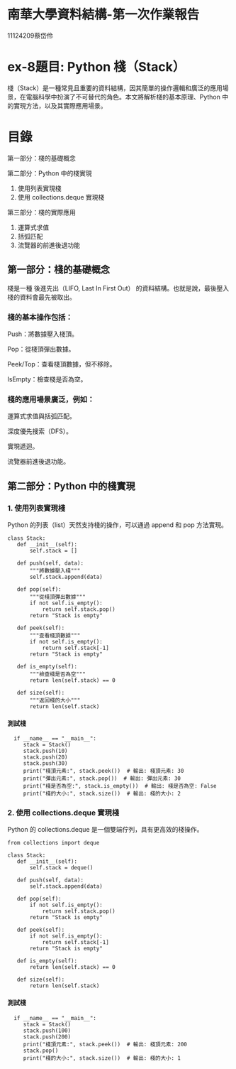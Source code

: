 # 南華大學資料結構-第一次作業報告
11124209蔡岱伶
# ex-8題目: Python 棧（Stack）
棧（Stack）是一種常見且重要的資料結構，因其簡單的操作邏輯和廣泛的應用場景，在電腦科學中扮演了不可替代的角色。本文將解析棧的基本原理、Python 中的實現方法，以及其實際應用場景。
# 目錄
第一部分：棧的基礎概念

第二部分：Python 中的棧實現
1. 使用列表實現棧
2. 使用 collections.deque 實現棧
   
第三部分：棧的實際應用
1. 運算式求值
2. 括弧匹配
3. 流覽器的前進後退功能

## 第一部分：棧的基礎概念
棧是一種 後進先出（LIFO, Last In First Out） 的資料結構。也就是說，最後壓入棧的資料會最先被取出。

### 棧的基本操作包括：

  Push：將數據壓入棧頂。
  
  Pop：從棧頂彈出數據。
  
  Peek/Top：查看棧頂數據，但不移除。
  
  IsEmpty：檢查棧是否為空。
  
### 棧的應用場景廣泛，例如：

  運算式求值與括弧匹配。
  
  深度優先搜索（DFS）。
  
  實現遞迴。
  
  流覽器前進後退功能。
## 第二部分：Python 中的棧實現
### 1. 使用列表實現棧
Python 的列表（list）天然支持棧的操作，可以通過 append 和 pop 方法實現。

    class Stack:
       def __init__(self):
           self.stack = []
 
       def push(self, data):
           """將數據壓入棧"""
           self.stack.append(data)
 
       def pop(self):
           """從棧頂彈出數據"""
           if not self.is_empty():
               return self.stack.pop()
           return "Stack is empty"
 
       def peek(self):
           """查看棧頂數據"""
           if not self.is_empty():
               return self.stack[-1]
           return "Stack is empty"
 
       def is_empty(self):
           """檢查棧是否為空"""
           return len(self.stack) == 0
 
       def size(self):
           """返回棧的大小"""
           return len(self.stack)
 
#### 測試棧

      if __name__ == "__main__":
         stack = Stack()
         stack.push(10)
         stack.push(20)
         stack.push(30)
         print("棧頂元素:", stack.peek())  # 輸出: 棧頂元素: 30
         print("彈出元素:", stack.pop())  # 輸出: 彈出元素: 30
         print("棧是否為空:", stack.is_empty())  # 輸出: 棧是否為空: False
         print("棧的大小:", stack.size())  # 輸出: 棧的大小: 2

### 2. 使用 collections.deque 實現棧
Python 的 collections.deque 是一個雙端佇列，具有更高效的棧操作。

    from collections import deque

    class Stack:
       def __init__(self):
           self.stack = deque()
 
       def push(self, data):
           self.stack.append(data)
 
       def pop(self):
           if not self.is_empty():
               return self.stack.pop()
           return "Stack is empty"
 
       def peek(self):
           if not self.is_empty():
               return self.stack[-1]
           return "Stack is empty"
 
       def is_empty(self):
           return len(self.stack) == 0
 
       def size(self):
           return len(self.stack)
 
#### 測試棧

      if __name__ == "__main__":
         stack = Stack()
         stack.push(100)
         stack.push(200)
         print("棧頂元素:", stack.peek())  # 輸出: 棧頂元素: 200
         stack.pop()
         print("棧的大小:", stack.size())  # 輸出: 棧的大小: 1
